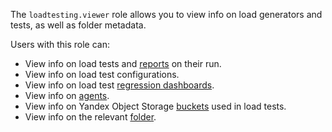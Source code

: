 The `loadtesting.viewer` role allows you to view info on load generators and tests, as well as folder metadata.

Users with this role can:
* View info on load tests and [reports](../../load-testing/concepts/reports.md) on their run.
* View info on load test configurations.
* View info on load test [regression dashboards](../../load-testing/concepts/load-test-regressions.md#dashbordy-regressij).
* View info on [agents](../../load-testing/concepts/agent.md).
* View info on Yandex Object Storage [buckets](../../storage/concepts/bucket.md) used in load tests.
* View info on the relevant [folder](../../resource-manager/concepts/resources-hierarchy.md#folder).